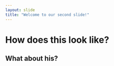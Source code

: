 ```yaml
---
layout: slide
title: "Welcome to our second slide!"
---
```

# How does this look like?
## What about his?
